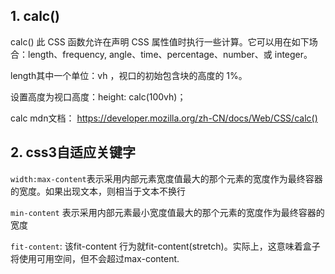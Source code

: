 ## 1. calc()

calc() 此 CSS 函数允许在声明 CSS 属性值时执行一些计算。它可以用在如下场合：length、frequency, angle、time、percentage、number、或 integer。

length其中一个单位：vh ，视口的初始包含块的高度的 1%。

设置高度为视口高度：height: calc(100vh)；

calc mdn文档：
https://developer.mozilla.org/zh-CN/docs/Web/CSS/calc()

## 2. css3自适应关键字

`width:max-content`表示采用内部元素宽度值最大的那个元素的宽度作为最终容器的宽度。如果出现文本，则相当于文本不换行

`min-content` 表示采用内部元素最小宽度值最大的那个元素的宽度作为最终容器的宽度

 `fit-content`: 该fit-content 行为就fit-content(stretch)。实际上，这意味着盒子将使用可用空间，但不会超过max-content.

